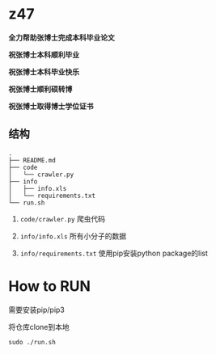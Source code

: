 # z47
**全力帮助张博士完成本科毕业论文**

**祝张博士本科顺利毕业**

**祝张博士本科毕业快乐**

**祝张博士顺利硕转博**

**祝张博士取得博士学位证书**



## 结构

```
.
├── README.md
├── code
│   └── crawler.py
├── info
│   ├── info.xls
│   └── requirements.txt
└── run.sh
```



1. `code/crawler.py` 爬虫代码

2. `info/info.xls` 所有小分子的数据

3. `info/requirements.txt` 使用pip安装python package的list

   

# How to RUN

需要安装pip/pip3

将仓库clone到本地

`sudo ./run.sh`

